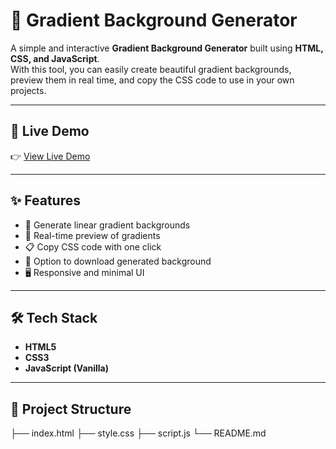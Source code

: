 # 🎨 Gradient Background Generator

A simple and interactive **Gradient Background Generator** built using **HTML, CSS, and JavaScript**.  
With this tool, you can easily create beautiful gradient backgrounds, preview them in real time, and copy the CSS code to use in your own projects.

---

## 🚀 Live Demo
👉 [View Live Demo](https://palak-1004.github.io/BackgroundGenerator/)

---

## ✨ Features
- 🎨 Generate linear gradient backgrounds
- 🔄 Real-time preview of gradients
- 📋 Copy CSS code with one click
- 💾 Option to download generated background
- 🖥️ Responsive and minimal UI

---

## 🛠️ Tech Stack
- **HTML5**
- **CSS3**
- **JavaScript (Vanilla)**

---

## 📂 Project Structure
├── index.html
├── style.css
├── script.js
└── README.md

